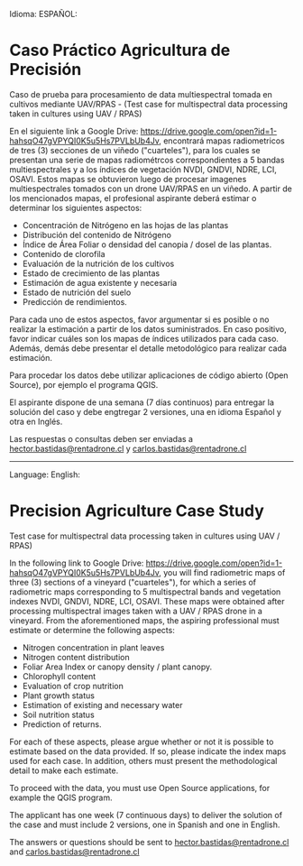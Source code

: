 Idioma: ESPAÑOL: 

# Caso Práctico Agricultura de Precisión

Caso de prueba para procesamiento de data multiespectral tomada en cultivos mediante UAV/RPAS - (Test case for multispectral data processing taken in cultures using UAV / RPAS)

En el siguiente link a Google Drive: https://drive.google.com/open?id=1-hahsqO47gVPYQI0K5u5Hs7PVLbUb4Jv, encontrará mapas radiometricos de tres (3) secciones de un viñedo ("cuarteles"), para los cuales se presentan una serie de mapas radiométrcos correspondientes a 5 bandas multiespectrales y a los índices de vegetación NVDI, GNDVI, NDRE, LCI, OSAVI. Estos mapas se obtuvieron luego de procesar imagenes multiespectrales tomados con un drone UAV/RPAS en un viñedo. A partir de los mencionados mapas, el profesional aspirante deberá estimar o determinar los siguientes aspectos:

- Concentración de Nitrógeno en las hojas de las plantas
- Distribución del contenido de Nitrógeno	
- Índice de Área Foliar o densidad del canopia / dosel de las plantas.
- Contenido de clorofila 
- Evaluación de la nutrición de los cultivos
- Estado de crecimiento de las plantas
- Estimación de agua existente y necesaria
- Estado de nutrición del suelo
- Predicción de rendimientos.

Para cada uno de estos aspectos, favor argumentar si es posible o no realizar la estimación a partir de los datos suministrados. En caso positivo, favor indicar cuáles son los mapas de índices utilizados para cada caso. Además, demás debe presentar el detalle metodológico para realizar cada estimación.

Para procedar los datos debe utilizar aplicaciones de código abierto (Open Source), por ejemplo el programa QGIS.

El aspirante dispone de una semana (7 días continuos) para entregar la solución del caso y debe engtregar 2 versiones, una en idioma Español y otra en Inglés.

Las respuestas o consultas deben ser enviadas a hector.bastidas@rentadrone.cl y carlos.bastidas@rentadrone.cl

--------------------------------------------------------------------------------------------------------------------------------------
Language: English:

# Precision Agriculture Case Study

Test case for multispectral data processing taken in cultures using UAV / RPAS)

In the following link to Google Drive: https://drive.google.com/open?id=1-hahsqO47gVPYQI0K5u5Hs7PVLbUb4Jv, you will find radiometric maps of three (3) sections of a vineyard ("cuarteles"), for which a series of radiometric maps corresponding to 5 multispectral bands and vegetation indexes NVDI, GNDVI, NDRE, LCI, OSAVI. These maps were obtained after processing multispectral images taken with a UAV / RPAS drone in a vineyard. From the aforementioned maps, the aspiring professional must estimate or determine the following aspects:

- Nitrogen concentration in plant leaves
- Nitrogen content distribution
- Foliar Area Index or canopy density / plant canopy.
- Chlorophyll content
- Evaluation of crop nutrition
- Plant growth status
- Estimation of existing and necessary water
- Soil nutrition status
- Prediction of returns.

For each of these aspects, please argue whether or not it is possible to estimate based on the data provided. If so, please indicate the index maps used for each case. In addition, others must present the methodological detail to make each estimate.

To proceed with the data, you must use Open Source applications, for example the QGIS program.

The applicant has one week (7 continuous days) to deliver the solution of the case and must include 2 versions, one in Spanish and one in English.

The answers or questions should be sent to hector.bastidas@rentadrone.cl and carlos.bastidas@rentadrone.cl
